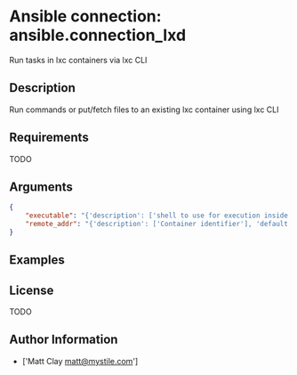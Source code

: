 # Ansible connection: ansible.connection_lxd


Run tasks in lxc containers via lxc CLI

## Description

Run commands or put/fetch files to an existing lxc container using lxc CLI

## Requirements

TODO

## Arguments

``` json
{
    "executable": "{'description': ['shell to use for execution inside container'], 'default': '/bin/sh', 'vars': [{'name': 'ansible_executable'}, {'name': 'ansible_lxd_executable'}]}",
    "remote_addr": "{'description': ['Container identifier'], 'default': 'inventory_hostname', 'vars': [{'name': 'ansible_host'}, {'name': 'ansible_lxd_host'}]}",
}
```

## Examples



## License

TODO

## Author Information
  - ['Matt Clay <matt@mystile.com>']
